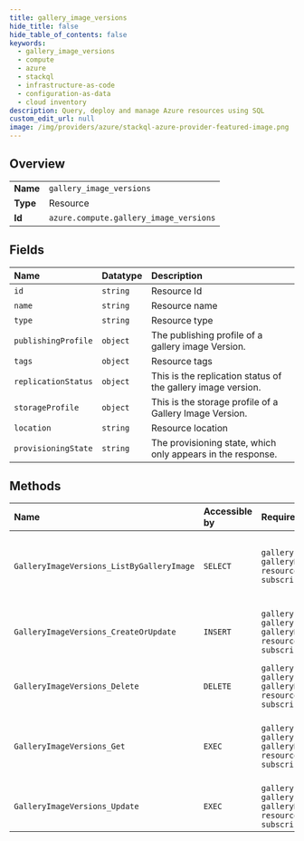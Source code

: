 ```yaml
---
title: gallery_image_versions
hide_title: false
hide_table_of_contents: false
keywords:
  - gallery_image_versions
  - compute
  - azure    
  - stackql
  - infrastructure-as-code
  - configuration-as-data
  - cloud inventory
description: Query, deploy and manage Azure resources using SQL
custom_edit_url: null
image: /img/providers/azure/stackql-azure-provider-featured-image.png
---
```

  
    

## Overview
<table><tbody>
<tr><td><b>Name</b></td><td><code>gallery_image_versions</code></td></tr>
<tr><td><b>Type</b></td><td>Resource</td></tr>
<tr><td><b>Id</b></td><td><code>azure.compute.gallery_image_versions</code></td></tr>
</tbody></table>

## Fields
| Name | Datatype | Description |
|:-----|:---------|:------------|
| `id` | `string` | Resource Id |
| `name` | `string` | Resource name |
| `type` | `string` | Resource type |
| `publishingProfile` | `object` | The publishing profile of a gallery image Version. |
| `tags` | `object` | Resource tags |
| `replicationStatus` | `object` | This is the replication status of the gallery image version. |
| `storageProfile` | `object` | This is the storage profile of a Gallery Image Version. |
| `location` | `string` | Resource location |
| `provisioningState` | `string` | The provisioning state, which only appears in the response. |
## Methods
| Name | Accessible by | Required Params | Description |
|:-----|:--------------|:----------------|:------------|
| `GalleryImageVersions_ListByGalleryImage` | `SELECT` | `galleryImageName, galleryName, resourceGroupName, subscriptionId` | List gallery image versions in a gallery image definition. |
| `GalleryImageVersions_CreateOrUpdate` | `INSERT` | `galleryImageName, galleryImageVersionName, galleryName, resourceGroupName, subscriptionId` | Create or update a gallery image version. |
| `GalleryImageVersions_Delete` | `DELETE` | `galleryImageName, galleryImageVersionName, galleryName, resourceGroupName, subscriptionId` | Delete a gallery image version. |
| `GalleryImageVersions_Get` | `EXEC` | `galleryImageName, galleryImageVersionName, galleryName, resourceGroupName, subscriptionId` | Retrieves information about a gallery image version. |
| `GalleryImageVersions_Update` | `EXEC` | `galleryImageName, galleryImageVersionName, galleryName, resourceGroupName, subscriptionId` | Update a gallery image version. |
